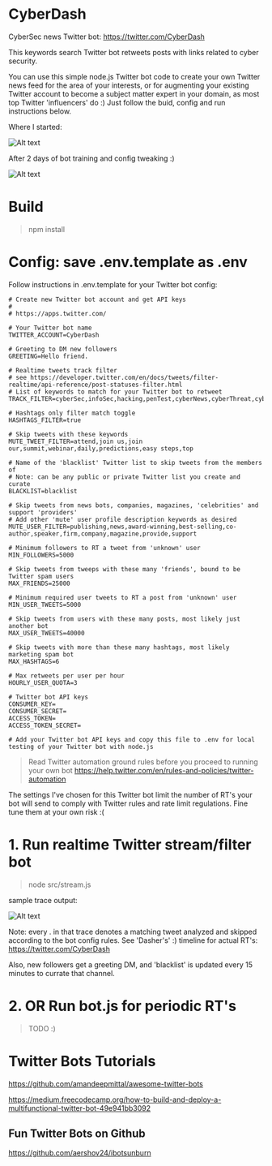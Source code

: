 # CyberDash

CyberSec news Twitter bot: https://twitter.com/CyberDash

This keywords search Twitter bot retweets posts with links related to cyber security.

You can use this simple node.js Twitter bot code to create your own Twitter news feed for the area of your interests, or for augmenting your existing Twitter account to become a subject matter expert in your domain, as most top Twitter 'influencers' do :) Just follow the buid, config and run instructions below.

Where I started:

![Alt text](https://github.com/RandomFractals/CyberDash/blob/master/screens/CyberDash1.0.png?raw=true 
 "@CyberDash")

After 2 days of bot training and config tweaking :)

![Alt text](https://github.com/RandomFractals/CyberDash/blob/master/screens/CyberDashTrainingDay2.png?raw=true 
 "@CyberDash")

# Build

>npm install

# Config: save .env.template as .env

Follow instructions in .env.template for your Twitter bot config:

```
# Create new Twitter bot account and get API keys
#
# https://apps.twitter.com/ 

# Your Twitter bot name
TWITTER_ACCOUNT=CyberDash

# Greeting to DM new followers
GREETING=Hello friend.

# Realtime tweets track filter
# see https://developer.twitter.com/en/docs/tweets/filter-realtime/api-reference/post-statuses-filter.html
# List of keywords to match for your Twitter bot to retweet
TRACK_FILTER=cyberSec,infoSec,hacking,penTest,cyberNews,cyberThreat,cyberAttack,cyberCrime,dataBreach,MrRobot

# Hashtags only filter match toggle
HASHTAGS_FILTER=true

# Skip tweets with these keywords
MUTE_TWEET_FILTER=attend,join us,join our,summit,webinar,daily,predictions,easy steps,top

# Name of the 'blacklist' Twitter list to skip tweets from the members of
# Note: can be any public or private Twitter list you create and curate
BLACKLIST=blacklist

# Skip tweets from news bots, companies, magazines, 'celebrities' and support 'providers'
# Add other 'mute' user profile description keywords as desired
MUTE_USER_FILTER=publishing,news,award-winning,best-selling,co-author,speaker,firm,company,magazine,provide,support

# Minimum followers to RT a tweet from 'unknown' user
MIN_FOLLOWERS=5000

# Skip tweets from tweeps with these many 'friends', bound to be Twitter spam users
MAX_FRIENDS=25000

# Minimum required user tweets to RT a post from 'unknown' user
MIN_USER_TWEETS=5000

# Skip tweets from users with these many posts, most likely just another bot
MAX_USER_TWEETS=40000

# Skip tweets with more than these many hashtags, most likely marketing spam bot
MAX_HASHTAGS=6

# Max retweets per user per hour
HOURLY_USER_QUOTA=3

# Twitter bot API keys
CONSUMER_KEY=
CONSUMER_SECRET=
ACCESS_TOKEN=
ACCESS_TOKEN_SECRET=

# Add your Twitter bot API keys and copy this file to .env for local testing of your Twitter bot with node.js

```
> Read Twitter automation ground rules before you proceed to running your own bot
https://help.twitter.com/en/rules-and-policies/twitter-automation

The settings I've chosen for this Twitter bot limit the number of RT's your bot will send to comply with Twitter rules and rate limit regulations. Fine tune them at your own risk :(

# 1. Run realtime Twitter stream/filter bot

>node src/stream.js

sample trace output:

![Alt text](https://github.com/RandomFractals/CyberDash/blob/master/screens/CyberDashTrace7.png?raw=true 
 "trace")

Note: every . in that trace denotes a matching tweet analyzed and skipped according to the bot config rules. See 'Dasher's' :) timeline for actual RT's: https://twitter.com/CyberDash

Also, new followers get a greeting DM, and 'blacklist' is updated every 15 minutes to currate that channel.

# 2. OR Run bot.js for periodic RT's

>TODO :)

# Twitter Bots Tutorials

https://github.com/amandeepmittal/awesome-twitter-bots

https://medium.freecodecamp.org/how-to-build-and-deploy-a-multifunctional-twitter-bot-49e941bb3092

## Fun Twitter Bots on Github

https://github.com/aershov24/ibotsunburn
